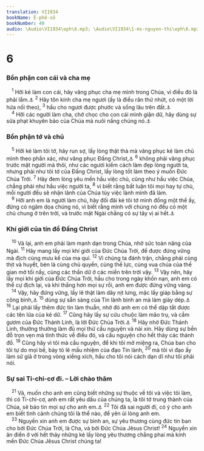```yaml
---
translation: VI1934
bookName: Ê-phê-sô 
bookNumber: 49
audio: \Audio\VI1934\eph\6.mp3; \Audio\VI1934\1-ms-nguyen-thi\eph\6.mp3; \Audio\VI1934\2-ms-david-dong\eph\6.mp3
---
```


<div class="title"><h1>6</h1><h3>Bổn phận con cái và cha mẹ</h3></div>
<span class="verse eph_6_1"> <sup>1</sup> Hỡi kẻ làm con cái, hãy vâng phục cha mẹ mình trong Chúa, vì điều đó là phải lắm.<a data-toggle="tooltip" data-placement="bottom" title="Co 3:20">⚓</a></span>
<span class="verse eph_6_2"><sup>2</sup> Hãy tôn kính cha mẹ ngươi (ấy là điều răn thứ nhứt, có một lời hứa nối theo), </span>
<span class="verse eph_6_3"><sup>3</sup> hầu cho ngươi được phước và sống lâu trên đất.<a data-toggle="tooltip" data-placement="bottom" title="Xu 20:12; Phu 5:16">⚓</a><br/></span>
<span class="verse eph_6_4"> <sup>4</sup> Hỡi các người làm cha, chớ chọc cho con cái mình giận dữ, hãy dùng sự sửa phạt khuyên bảo của Chúa mà nuôi nấng chúng nó.<a data-toggle="tooltip" data-placement="bottom" title="Co 3:21">⚓</a><br/></span>
<div class="title"><h3>Bổn phận tớ và chủ</h3></div>
<span class="verse eph_6_5"> <sup>5</sup> Hỡi kẻ làm tôi tớ, hãy run sợ, lấy lòng thật thà mà vâng phục kẻ làm chủ mình theo phần xác, như vâng phục Đấng Christ,<a data-toggle="tooltip" data-placement="bottom" title="Co 3:22-25">⚓</a></span>
<span class="verse eph_6_6"><sup>6</sup> không phải vâng phục trước mặt người mà thôi, như các ngươi kiếm cách làm đẹp lòng người ta, nhưng phải như tôi tớ của Đấng Christ, lấy lòng tốt làm theo ý muốn Đức Chúa Trời. </span>
<span class="verse eph_6_7"><sup>7</sup> Hãy đem lòng yêu mến hầu việc chủ, cũng như hầu việc Chúa, chẳng phải như hầu việc người ta, </span>
<span class="verse eph_6_8"><sup>8</sup> vì biết rằng bất luận tôi mọi hay tự chủ, mỗi người đều sẽ nhận lãnh của Chúa tùy việc lành mình đã làm. <br/></span>
<span class="verse eph_6_9"> <sup>9</sup> Hỡi anh em là người làm chủ, hãy đối đãi kẻ tôi tớ mình đồng một thể ấy, đừng có ngăm dọa chúng nó, vì biết rằng mình với chúng nó đều có một chủ chung ở trên trời, và trước mặt Ngài chẳng có sự tây vị ai hết.<a data-toggle="tooltip" data-placement="bottom" title="Phu 10:17; Co 3:25; 4:1">⚓</a><br/></span>
<div class="title"><h3>Khí giới của tín đồ Đấng Christ</h3></div>
<span class="verse eph_6_10"> <sup>10</sup> Vả lại, anh em phải làm mạnh dạn trong Chúa, nhờ sức toàn năng của Ngài. </span>
<span class="verse eph_6_11"><sup>11</sup> Hãy mang lấy mọi khí giới của Đức Chúa Trời, để được đứng vững mà địch cùng mưu kế của ma quỉ. </span>
<span class="verse eph_6_12"><sup>12</sup> Vì chúng ta đánh trận, chẳng phải cùng thịt và huyết, bèn là cùng chủ quyền, cùng thế lực, cùng vua chúa của thế gian mờ tối nầy, cùng các thần dữ ở các miền trên trời vậy. </span>
<span class="verse eph_6_13"><sup>13</sup> Vậy nên, hãy lấy mọi khí giới của Đức Chúa Trời, hầu cho trong ngày khốn nạn, anh em có thể cự địch lại, và khi thắng hơn mọi sự rồi, anh em được đứng vững vàng. <br/></span>
<span class="verse eph_6_14"> <sup>14</sup> Vậy, hãy đứng vững, lấy lẽ thật làm dây nịt lưng, mặc lấy giáp bằng sự công bình,<a data-toggle="tooltip" data-placement="bottom" title="Es 11:5; 59:17">⚓</a></span>
<span class="verse eph_6_15"><sup>15</sup> dùng sự sẵn sàng của Tin lành bình an mà làm giày dép.<a data-toggle="tooltip" data-placement="bottom" title="Es 52:7">⚓</a></span>
<span class="verse eph_6_16"><sup>16</sup> Lại phải lấy thêm đức tin làm thuẫn, nhờ đó anh em có thể dập tắt được các tên lửa của kẻ dữ. </span>
<span class="verse eph_6_17"><sup>17</sup> Cũng hãy lấy sự cứu chuộc làm mão trụ, và cầm gươm của Đức Thánh Linh, là lời Đức Chúa Trời.<a data-toggle="tooltip" data-placement="bottom" title="Es 59:17">⚓</a></span>
<span class="verse eph_6_18"><sup>18</sup> Hãy nhờ Đức Thánh Linh, thường thường làm đủ mọi thứ cầu nguyện và nài xin. Hãy dùng sự bền đỗ trọn vẹn mà tỉnh thức về điều đó, và cầu nguyện cho hết thảy các thánh đồ. </span>
<span class="verse eph_6_19"><sup>19</sup> Cũng hãy vì tôi mà cầu nguyện, để khi tôi mở miệng ra, Chúa ban cho tôi tự do mọi bề, bày tỏ lẽ mầu nhiệm của đạo Tin lành, </span>
<span class="verse eph_6_20"><sup>20</sup> mà tôi vì đạo ấy làm sứ giả ở trong vòng xiềng xích, hầu cho tôi nói cách dạn dĩ như tôi phải nói. <br/></span>
<div class="title"><h3>Sự sai Ti-chi-cơ đi. – Lời chào thăm</h3></div>
<span class="verse eph_6_21"> <sup>21</sup> Vả, muốn cho anh em cũng biết những sự thuộc về tôi và việc tôi làm, thì có Ti-chi-cơ, anh em rất yêu dấu của chúng ta, là tôi tớ trung thành của Chúa, sẽ báo tin mọi sự cho anh em.<a data-toggle="tooltip" data-placement="bottom" title="Cong 20:4; 2Ti 4:12][gt=Co 4:7-8">⚓</a></span>
<span class="verse eph_6_22"><sup>22</sup> Tôi đã sai người đi, có ý cho anh em biết tình cảnh chúng tôi là thể nào, để yên ủi lòng anh em. <br/></span>
<span class="verse eph_6_23"> <sup>23</sup> Nguyền xin anh em được sự bình an, sự yêu thương cùng đức tin ban cho bởi Đức Chúa Trời, là Cha, và bởi Đức Chúa Jêsus Christ! </span>
<span class="verse eph_6_24"><sup>24</sup> Nguyền xin ân điển ở với hết thảy những kẻ lấy lòng yêu thương chẳng phai mà kính mến Đức Chúa Jêsus Christ chúng ta! <br/></span>
